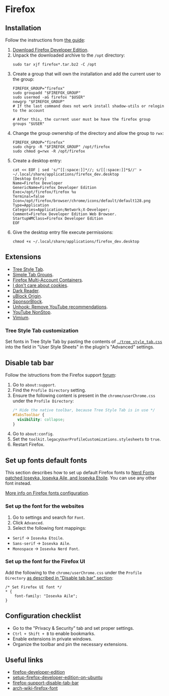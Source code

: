 # Firefox

## Installation

Follow the instructions from [the guide][setup-firefox-developer-edition-on-ubuntu]:

1. [Download Firefox Developer Edition][firefox-developer-edition].
2. Unpack the downloaded archive to the `/opt` directory:
   ```shell
   sudo tar xjf firefox*.tar.bz2 -C /opt
   ```
3. Create a group that will own the installation and add the current user to the group:
   ```shell
   FIREFOX_GROUP="firefox"
   sudo groupadd "$FIREFOX_GROUP"
   sudo usermod -aG firefox "$USER"
   newgrp "$FIREFOX_GROUP"
   # If the last command does not work install shadow-utils or relogin to the account

   # After this, the current user must be have the firefox group
   groups "$USER"
   ```
3. Change the group ownership of the directory and allow the group to `rwx`:
   ```shell
   FIREFOX_GROUP="firefox"
   sudo chgrp -R "$FIREFOX_GROUP" /opt/firefox
   sudo chmod g=rwx -R /opt/firefox
   ```
4. Create a desktop entry:
   ```shell
   cat << EOF | sed 's/^[[:space:]]*//; s/[[:space:]]*$//' > ~/.local/share/applications/firefox_dev.desktop
   [Desktop Entry]
   Name=Firefox Developer 
   GenericName=Firefox Developer Edition
   Exec=/opt/firefox/firefox %u
   Terminal=false
   Icon=/opt/firefox/browser/chrome/icons/default/default128.png
   Type=Application
   Categories=Application;Network;X-Developer;
   Comment=Firefox Developer Edition Web Browser.
   StartupWMClass=Firefox Developer Edition
   EOF
   ```
5. Give the desktop entry file execute permissions:
   ```shell
   chmod +x ~/.local/share/applications/firefox_dev.desktop
   ```

## Extensions

- [Tree Style Tab](https://addons.mozilla.org/en-US/firefox/addon/tree-style-tab/).
- [Simple Tab Groups](https://addons.mozilla.org/en-US/firefox/addon/simple-tab-groups/).
- [Firefox Multi-Account Containers](https://addons.mozilla.org/en-US/firefox/addon/multi-account-containers/).
- [I don't care about cookies](https://addons.mozilla.org/en-US/firefox/addon/i-dont-care-about-cookies/).
- [Dark Reader](https://addons.mozilla.org/en-US/firefox/addon/darkreader/).
- [uBlock Origin](https://addons.mozilla.org/en-US/firefox/addon/ublock-origin).
- [SponsorBlock](https://addons.mozilla.org/en-US/firefox/addon/sponsorblock/).
- [Unhook: Remove YouTube recommendations](https://addons.mozilla.org/en-US/firefox/addon/youtube-recommended-videos/).
- [YouTube NonStop](https://addons.mozilla.org/en-US/firefox/addon/youtube-nonstop/).
- [Vimium](https://addons.mozilla.org/en-CA/firefox/addon/vimium-ff).

### Tree Style Tab customization

Set fonts in Tree Style Tab by pasting the contents of [`./tree_style_tab.css`](./tree_style_tab.css) into the field in "User Style Sheets" in the plugin's "Advanced" settings.

## Disable tab bar

Follow the istructions from the Firefox support [forum][firefox-support-disable-tab-bar]:

1. Go to `about:support`.
2. Find the `Profile Directory` setting.
3. Ensure the following content is present in the `chrome/userChrome.css` under the `Profile Directory`:
   ```css
   /* Hide the native toolbar, because Tree Style Tab is in use */
   #TabsToolbar {
     visibility: collapse;
   }
   ```
4. Go to `about:config`.
5. Set the `toolkit.legacyUserProfileCustomizations.stylesheets` to `true`.
6. Restart Firefox.

## Set up fonts default fonts

This section describes how to set up default Firefox fonts to [Nerd Fonts patched Iosevka, Iosevka Aile, and Iosevka Etoile](./fonts.md). You can use any other font instead.

[More info on Firefox fonts configuration][arch-wiki-firefox-font].

### Set up the font for the websites

1. Go to settings and search for `Font`.
2. Click `Advanced`.
3. Select the following font mappings:
  - `Serif` -> `Iosevka Etoile`.
  - `Sans-serif` -> `Iosevka Aile`.
  - `Monospace` -> `Iosevka Nerd Font`.

### Set up the font for the Firefox UI

Add the following to the `chrome/userChrome.css` under the `Profile Directory` [as described in "Disable tab bar" section](#disable-tab-bar):

```shell
/* Set Firefox UI font */
* {
    font-family: "Iosevka Aile";
}
```

## Configuration checklist

- Go to the "Privacy & Security" tab and set proper settings.
- `Ctrl + Shift + B` to enable bookmarks.
- Enable extensions in private windows.
- Organize the toolbar and pin the necessary extensions.

## Useful links

- [firefox-developer-edition][firefox-developer-edition]
- [setup-firefox-developer-edition-on-ubuntu][setup-firefox-developer-edition-on-ubuntu]
- [firefox-support-disable-tab-bar][firefox-support-disable-tab-bar]
- [arch-wiki-firefox-font][arch-wiki-firefox-font]

[firefox-developer-edition]: <https://www.mozilla.org/en-CA/firefox/developer/>
[setup-firefox-developer-edition-on-ubuntu]: <https://dev.to/harrsh/how-to-setup-firefox-developer-edition-on-ubuntu-4inp>
[firefox-support-disable-tab-bar]: <https://support.mozilla.org/en-US/questions/1433369>
[arch-wiki-firefox-font]: <https://wiki.archlinux.org/title/Firefox/Tweaks#Fonts>
[arch-wiki-firefox]: <https://wiki.archlinux.org/title/Firefox>
